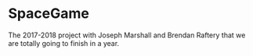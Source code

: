 # SpaceGame
The 2017-2018 project with Joseph Marshall and Brendan Raftery that we are totally going to finish in a year.

